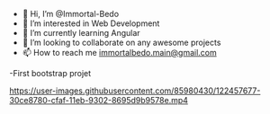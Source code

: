 - 👋 Hi, I’m @Immortal-Bedo
- 👀 I’m interested in Web Development 
- 🌱 I’m currently learning Angular
- 💞️ I’m looking to collaborate on any awesome projects
- 📫 How to reach me immortalbedo.main@gmail.com

-First bootstrap projet

https://user-images.githubusercontent.com/85980430/122457677-30ce8780-cfaf-11eb-9302-8695d9b9578e.mp4

<!---
Immortal-Bedo/Immortal-Bedo is a ✨ special ✨ repository because its `README.md` (this file) appears on your GitHub profile.
You can click the Preview link to take a look at your changes.
--->
